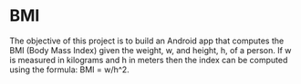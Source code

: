 # BMI
The objective of this project is to build an Android app that computes the BMI (Body Mass Index) given the weight, w, and height, h, of a person. If w is measured in kilograms and h in meters then the index can be computed using the formula: BMI = w/h^2. 
